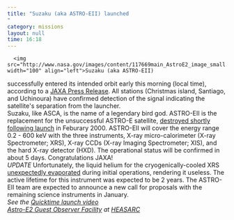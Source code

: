```yaml
---
title: "Suzaku (aka ASTRO-EII) launched"
category: missions
layout: null
time: 16:18
---
```

<!-- converted from blosxom format post using convert.pl dkg 22.1.2022 -->
<!-- created by convert.pl on Tue Jan 31 00:21:26 EST 2012 -->
<!-- converted from ../2005/07/suzaku-aka-astro-eii-launched.html -->
<!-- Post timestamp Monday, July 11, 2005 12:18 AM -->
<!-- touch -t 200507111218 -->
<!-- Labels: 2005, press -->
      <img src="http://www.nasa.gov/images/content/117669main_AstroE2_image_small.jpg" width="100" align="left">Suzaku (aka ASTRO-EII) 
successfully entered its intended orbit early this morning (local time),
according to a <a href="http://www.jaxa.jp/press/2005/07/20050710_m-v-6_e.html">JAXA Press Release</a>. All stations (Christmas
island, Santiago, and Uchinoura) have confirmed detection of the signal indicating 
the satellite's separation from the launcher. <br clear="left">
Suzaku, like ASCA, is the name of a legendary bird god. ASTRO-EII is the replacement for the unsuccessful ASTRO-E satellite, <a href="http://www.space.com/missionlaunches/launches/astro_e_failure_000210.html">destroyed shortly following launch</a> in Feburary 2000. ASTRO-EII will cover the energy range 0.2 - 600 keV with the three instruments, X-ray micro-calorimeter (X-ray Spectrometer; XRS), X-ray CCDs (X-ray Imaging Spectrometer; XIS), and the hard X-ray detector (HXD).
The operational status will be confirmed in about 5 days. Congratulations JAXA!<br>
<em>UPDATE</em> Unfortunately, the liquid helium for the cryogenically-cooled XRS <a href="http://www.jaxa.jp/press/2005/08/20050809_suzaku_e.html">unexpectedly evaporated</a> during initial operations, rendering it useless. The active lifetime for this instrument was expected to be 2 years. The ASTRO-EII team are expected to announce a new call for proposals with the remaining science instruments in January.<br>
<em>See the <a href="http://en.jaxa.tv/">Quicktime launch video</a><br>
<a href="http://heasarc.gsfc.nasa.gov/docs/astroe/astroegof.html">Astro-E2 Guest Observer Facility</a> at <a href="http://heasarc.gsfc.nasa.gov">HEASARC</a></em>
